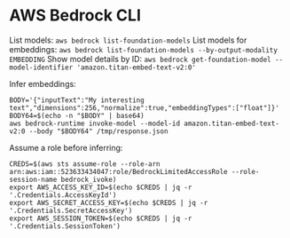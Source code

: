 # AWS Bedrock CLI

List models: `aws bedrock list-foundation-models`
List models for embeddings: `aws bedrock list-foundation-models --by-output-modality EMBEDDING`
Show model details by ID: `aws bedrock get-foundation-model --model-identifier 'amazon.titan-embed-text-v2:0'`

Infer embeddings:
```shell
BODY='{"inputText":"My interesting text","dimensions":256,"normalize":true,"embeddingTypes":["float"]}'
BODY64=$(echo -n "$BODY" | base64)
aws bedrock-runtime invoke-model --model-id amazon.titan-embed-text-v2:0 --body "$BODY64" /tmp/response.json
```

Assume a role before inferring:
```shell
CREDS=$(aws sts assume-role --role-arn arn:aws:iam::523633434047:role/BedrockLimitedAccessRole --role-session-name bedrock_ivoke)
export AWS_ACCESS_KEY_ID=$(echo $CREDS | jq -r '.Credentials.AccessKeyId')
export AWS_SECRET_ACCESS_KEY=$(echo $CREDS | jq -r '.Credentials.SecretAccessKey')
export AWS_SESSION_TOKEN=$(echo $CREDS | jq -r '.Credentials.SessionToken')
```
